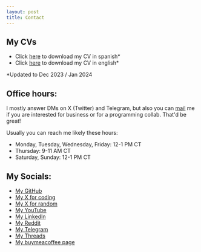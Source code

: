 ```yaml
---
layout: post
title: Contact
---
```

## My CVs
- Click <a href="resources/CV_Español.pdf" download="CV_Español.pdf">here</a> to download my CV in spanish*
- Click <a href="resources/CV_English.pdf" download="CV_English.pdf">here</a> to download my CV in english*

*Updated to Dec 2023 / Jan 2024


## Office hours:
I mostly answer DMs on X (Twitter) and Telegram, but also you can [mail](mailto:elyayoveloz@gmail.com) me if you are interested for business or for a programming collab. That'd be great!

Usually you can reach me likely these hours:
- Monday, Tuesday, Wednesday, Friday: 12-1 PM CT
- Thursday: 9-11 AM CT
- Saturday, Sunday: 12-1 PM CT

## My Socials:
- [My GitHub](https://www.github.com/Its-Yayo)
- [My X for coding](https://twitter.com/elyayoveloz)
- [My X for random](https://twitter.com/celfeercho)
- [My YouTube](https://www.youtube.com/channel/UC_bHbAMGcm1yLguVWJNUyLg/featured)
- [My LinkedIn](https://www.linkedin.com/in/luis-de-le%C3%B3n-a2b3bb245/)
- [My Reddit](https://www.reddit.com/user/Elyayoveloz)
- [My Telegram](https://t.me/Elyayoveloz/)
- [My Threads](https://www.threads.net/@elyayoveloz_)
- [My buymeacoffee page](https://www.buymeacoffee.com/elyayoveloz)
